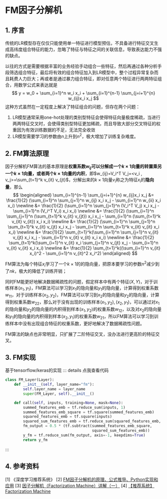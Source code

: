 # FM因子分解机

## 1. 序言

传统的LR模型存在仅仅只能使用单一特征进行模型预估，不具备进行特征交叉生成高纬度组合特征的能力，忽略了特征与特征之间的关联信息，导致表达能力不强的缺点。

以往的方式是需要根据丰富的业务经验手动组合一些特征，然后再通过各种分析手段筛选组合特征，最后将有效的组合特征加入到LR模型中，整个过程异常复杂而且耗费人力巨大；再或者是通过暴力组合特征，即对任意两个特征进行两两特征组合，用数学公式来表达就是
$$
y = w_0 + \sum_{i=1}^n w_i x_i + \sum_{i=1}^{n-1} \sum_{j=i+1}^{n} w_{ij}x_i x_j
$$
这种方式虽然在一定程度上解决了特征组合的问题，但存在两个问题：

 1.  LR模型通常采用one-hot处理的类别型特征会使得特征向量极度稀疏，当进行两两特征交叉时，会使得类别型特征更加稀疏，而且导致大部分交叉特征的权重因为有效训练数据的不足，无法完全收敛
 2. LR模型需要学习的参数由$n$上升到$n^2$，极大增加了训练复杂难度。


## 2. FM算法原理

因子分解机FM算法的基本原理是**权重系数$w_{ij}$可以分解成一个$k \times 1$向量的转置乘另一个$k \times 1$向量，或者两个$k \times 1$向量的内积**，即$w_{ij}=V_i^T V_j=<v_i , v_j>=\sum_{t=1}^k v_{it} v_{jt}$，分解出来的$k \times 1$向量$v_i$称之为特征$x_i$的**隐向量**，那么
$$
\begin{aligned}
\sum_{i=1}^{n-1} \sum_{j=i+1}^{n} w_{ij}x_i x_j &=  \frac{1}{2} (\sum_{i=1}^n \sum_{j=1}^n w_{ij} x_i x_j - \sum_{i=1}^n w_{ii} x_i x_i)  \newline
&= \frac{1}{2} (\sum_{i=1}^n \sum_{j=1}^n (V_i^T V_j) x_i x_j - \sum_{i=1}^n (V_i^T V_i) x_i x_i) \newline
&= \frac{1}{2} (\sum_{i=1}^n \sum_{j=1}^n (\sum_{t=1}^k v_{it} v_{jt}) x_i x_j - \sum_{i=1}^n (\sum_{t=1}^k v_{it} v_{it}) x_i x_i) \newline
&= \frac{1}{2} (\sum_{i=1}^n \sum_{j=1}^n \sum_{t=1}^k v_{it} v_{jt} x_i x_j - \sum_{i=1}^n \sum_{t=1}^k v_{it} v_{it} x_i x_i) \newline
&= \frac{1}{2} \sum_{t=1}^k(\sum_{i=1}^n \sum_{j=1}^n v_{it} v_{jt} x_i x_j - \sum_{i=1}^n v_{it} v_{it} x_i x_i) \newline
&= \frac{1}{2} \sum_{t=1}^k(\sum_{i=1}^n v_{it} x_i \sum_{j=1}^n v_{jt} x_j - \sum_{i=1}^n v_{it} v_{it} x_i x_i) \newline
&= \frac{1}{2} \sum_{t=1}^k((\sum_{i=1}^n v_{it} x_i)^2 - \sum_{i=1}^n v_{it}^2 x_i^2)
\end{aligned}
$$

FM算法为每个特征$x_i$学习了一个$k \times 1$的的隐向量，把原本要学习的参数$n^2$减少到了$nk$，极大的降低了训练开销；

同时FM能更好地解决数据稀疏性的问题，假定样本中有两个特征$(X,Y)$，对于训练样本$(x_1, y_1)$，FM算法可以学习到$x_1$的隐向量和$y_1$的隐向量，计算得到权重系数$w_{11}$，对于训练样本$(x_2, y_2)$，FM算法可以学习到$x_2$的隐向量和$y_2$的隐向量，计算得到权重系数$w_{22}$，那么对于没有出现的训练样本$(x_1, y_2), (x_2, y_1)$，可以通过对$x_1$的隐向量和$y_2$的隐向量的内积得到样本$(x_1, y_2)$的权重系数$w_{12}$，以及对$x_2$的隐向量和$y_1$的隐向量的内积得到样本$(x_2, y_1)$的权重系数$w_{21}$，所以FM算法可以学习到训练样本中没有出现组合特征的权重系数，更好地解决了数据稀疏性问题。

FM算法的缺点也非常明显，只扩展了二阶特征交叉，没办法进行更高阶的特征交叉。

## 3. FM实现

基于tensorflow/keras的实现
::: details 点我查看代码
```python
class FM_Layer(Layer):
    def __init__(self, layer_name="fm"):
        self.layer_name = layer_name
        super(FM_Layer, self).__init__()

    def call(self, inputs, training=None, mask=None):
        summed_features_emb = tf.reduce_sum(inputs, 1)
        summed_features_emb_square = tf.square(summed_features_emb)
        squared_features_emb = tf.square(inputs)
        squared_sum_features_emb = tf.reduce_sum(squared_features_emb, 1)
        fm_output = 0.5 * (tf.subtract(summed_features_emb_square,
                                       squared_sum_features_emb))
        y_fm = tf.reduce_sum(fm_output, axis=-1, keepdims=True)
        return y_fm
```
:::

## 4. 参考资料

[1] 《深度学习推荐系统》
[2] [FM因子分解机的原理、公式推导、Python实现和应用](https://zhuanlan.zhihu.com/p/145436595)
[3] [因子分解机（Factorization Machine）详解（一）](https://blog.csdn.net/lijingru1/article/details/88623136)
[4] [【推荐系统】Factorization Machine](https://zhuanlan.zhihu.com/p/80726100)
